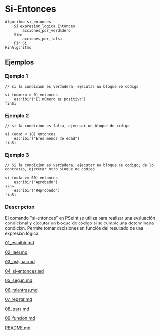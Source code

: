 # Si-Entonces

```
Algoritmo si_entonces
	Si expresion_logica Entonces
		acciones_por_verdadero
	SiNo
		acciones_por_falso
	Fin Si
FinAlgoritmo
```

## Ejemplos

### Ejemplo 1
```
// si la condicion es verdadera, ejecutar un bloque de codigo

si (numero > 0) entonces
    escribir("El número es positivo")
finSi
```
### Ejemplo 2
```
// si la condicion es falsa, ejecutar un bloque de codigo

si (edad < 18) entonces
    escribir("Eres menor de edad")
finSi
```
### Ejemplo 3
```
// Si la condicion es verdadera, ejecutar un bloque de codigo; de lo contrario, ejecutar otro bloque de codigo

si (nota >= 60) entonces
    escribir("Aprobado")
sino
    escribir("Reprobado")
finSi

```

### Descripcion

El comando "si-entonces" en PSeInt se utiliza para realizar una evaluación condicional y ejecutar un bloque de código si se cumple una determinada condición. Permite tomar decisiones en función del resultado de una expresión lógica.



[01_escribir.md](01_escribir.md)

[02_leer.md](02_leer.md)

[03_asignar.md](03_asignar.md)

[04_si-entonces.md](04_si-entonces.md)

[05_segun.md](05_segun.md)

[06_mientras.md](06_mientras.md)

[07_repetir.md](07_repetir.md)

[08_para.md](08_para.md)

[09_funcion.md](09_funcion.md)

[README.md](README.md)